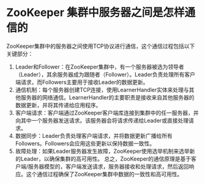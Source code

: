 # ZooKeeper 集群中服务器之间是怎样通信的
  
ZooKeeper集群中的服务器之间使用TCP协议进行通信，这个通信过程包括以下关键部分：
1. Leader和Follower：在ZooKeeper集群中，有一个服务器被选为领导者（Leader），其余服务器成为跟随者（Follower）。Leader负责处理所有客户端请求，而Followers主要用于接收Leader的数据更新。
2. 通信机制：每个服务器创建TCP连接，使用LearnerHandler实体来处理与其他服务器的网络通信。LearnerHandler的主要职责是接收来自其他服务器的数据更新，并将其传递给应用程序。
3. 客户端请求：客户端通过ZooKeeper客户端库连接到集群中的任一服务器，并向其中一个服务器发送请求。该服务器会将请求传递给Leader或直接处理请求。
4. 数据同步：Leader负责处理客户端请求，并将数据更新广播给所有Followers。Followers会应用这些更新以保持数据一致性。
5. 故障处理：如果Leader服务器发生故障，ZooKeeper使用选举机制来选举新的Leader，以确保集群的高可用性。
总之，ZooKeeper的通信原理是基于客户端/服务器模型的，客户端发送请求，服务器接收和处理请求，然后返回响应。这个通信过程确保了ZooKeeper集群中数据的一致性和高可用性。
<font style="color:rgb(0, 0, 0);">  
</font>
